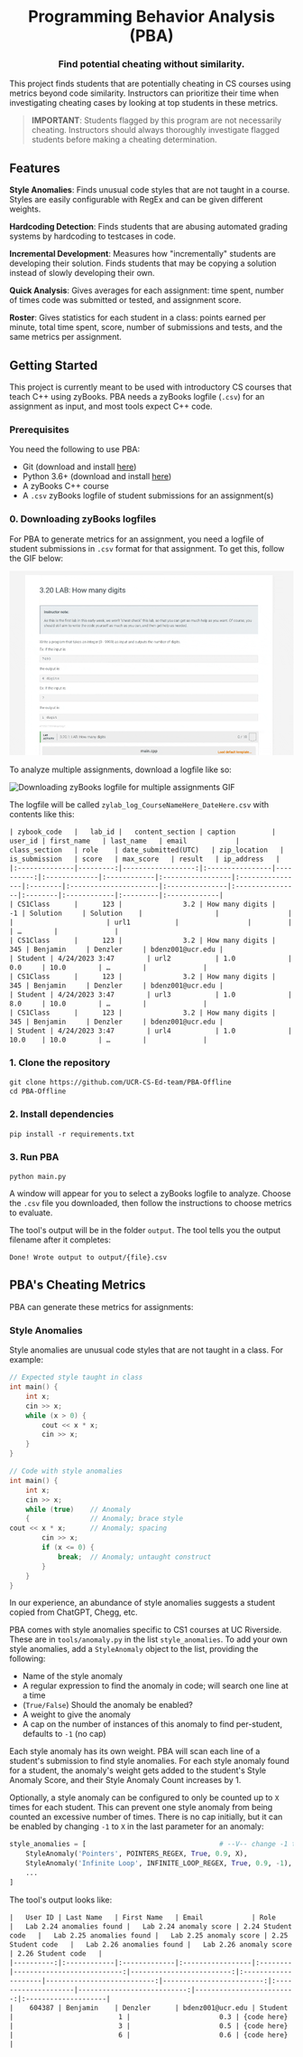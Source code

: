 <div align="center">
  <h1 align="center">Programming Behavior Analysis (PBA)</h1>
  <h3 align="center">Find potential cheating without similarity.</h3>
</div>

This project finds students that are potentially cheating in CS courses using metrics beyond code similarity. Instructors can prioritize their time when investigating cheating cases by looking at top students in these metrics.

> **IMPORTANT**: Students flagged by this program are not necessarily cheating. Instructors should always thoroughly investigate flagged students before making a cheating determination.

## Features

**Style Anomalies**: Finds unusual code styles that are not taught in a course. Styles are easily configurable with RegEx and can be given different weights.

**Hardcoding Detection**: Finds students that are abusing automated grading systems by hardcoding to testcases in code.

**Incremental Development**: Measures how "incrementally" students are developing their solution. Finds students that may be copying a solution instead of slowly developing their own.

**Quick Analysis**: Gives averages for each assignment: time spent, number of times code was submitted or tested, and assignment score.

**Roster**: Gives statistics for each student in a class: points earned per minute, total time spent, score, number of submissions and tests, and the same metrics per assignment.

## Getting Started

This project is currently meant to be used with introductory CS courses that teach C++ using zyBooks. PBA needs a zyBooks logfile (`.csv`) for an assignment as input, and most tools expect C++ code.

### Prerequisites

You need the following to use PBA:
- Git (download and install [here](https://git-scm.com/book/en/v2/Getting-Started-Installing-Git))
- Python 3.6+ (download and install [here](https://www.python.org/downloads/))
- A zyBooks C++ course
- A `.csv` zyBooks logfile of student submissions for an assignment(s)

### 0. Downloading zyBooks logfiles

For PBA to generate metrics for an assignment, you need a logfile of student submissions in `.csv` format for that assignment. To get this, follow the GIF below:

![Downloading zyBooks logfile GIF](.github/zybooks-download-logfile.gif)

To analyze multiple assignments, download a logfile like so:

![Downloading zyBooks logfile for multiple assignments GIF](.github/zybooks-multi-download-logfile.gif)

The logfile will be called `zylab_log_CourseNameHere_DateHere.csv` with contents like this:

```
| zybook_code   |   lab_id |   content_section | caption         |   user_id | first_name   | last_name   | email            | class_section   | role    | date_submitted(UTC)   | zip_location   | is_submission   | score   | max_score   | result   | ip_address   |
|:--------------|---------:|------------------:|:----------------|----------:|:-------------|:------------|:-----------------|:----------------|:--------|:----------------------|:---------------|:----------------|:--------|:------------|:---------|:-------------|
| CS1Class      |      123 |               3.2 | How many digits |        -1 | Solution     | Solution    |                  |                 |         |                       | url1           |                 |         |             | …        |              |
| CS1Class      |      123 |               3.2 | How many digits |       345 | Benjamin     | Denzler     | bdenz001@ucr.edu |                 | Student | 4/24/2023 3:47        | url2           | 1.0             | 0.0     | 10.0        | …        |              |
| CS1Class      |      123 |               3.2 | How many digits |       345 | Benjamin     | Denzler     | bdenz001@ucr.edu |                 | Student | 4/24/2023 3:47        | url3           | 1.0             | 8.0     | 10.0        | …        |              |
| CS1Class      |      123 |               3.2 | How many digits |       345 | Benjamin     | Denzler     | bdenz001@ucr.edu |                 | Student | 4/24/2023 3:47        | url4           | 1.0             | 10.0    | 10.0        | …        |              |
```

### 1. Clone the repository

```
git clone https://github.com/UCR-CS-Ed-team/PBA-Offline
cd PBA-Offline
```

### 2. Install dependencies
```
pip install -r requirements.txt
```

### 3. Run PBA
```
python main.py
```

A window will appear for you to select a zyBooks logfile to analyze. Choose the `.csv` file you downloaded, then follow the instructions to choose metrics to evaluate.

The tool's output will be in the folder `output`. The tool tells you the output filename after it completes:

```
Done! Wrote output to output/{file}.csv
```

## PBA's Cheating Metrics

PBA can generate these metrics for assignments:

### Style Anomalies

Style anomalies are unusual code styles that are not taught in a class.  For example:

```cpp
// Expected style taught in class
int main() {
    int x;
    cin >> x;
    while (x > 0) {
        cout << x * x;
        cin >> x;
    }
}
```

```cpp
// Code with style anomalies
int main() {
    int x;
    cin >> x;
    while (true)    // Anomaly
    {               // Anomaly; brace style
cout << x * x;      // Anomaly; spacing
        cin >> x;
        if (x <= 0) {
            break;  // Anomaly; untaught construct
        }
    }
}
```

In our experience, an abundance of style anomalies suggests a student copied from ChatGPT, Chegg, etc.

PBA comes with style anomalies specific to CS1 courses at UC Riverside. These are in `tools/anomaly.py` in the list `style_anomalies`. To add your own style anomalies, add a `StyleAnomaly` object to the list, providing the following:
- Name of the style anomaly
- A regular expression to find the anomaly in code; will search one line at a time
- (`True/False`) Should the anomaly be enabled?
- A weight to give the anomaly
- A cap on the number of instances of this anomaly to find per-student, defaults to `-1` (no cap)

Each style anomaly has its own weight. PBA will scan each line of a student's submission to find style anomalies. For each style anomaly found for a student, the anomaly's weight gets added to the student's Style Anomaly Score, and their Style Anomaly Count increases by 1. 

Optionally, a style anomaly can be configured to only be counted up to `X` times for each student. This can prevent one style anomaly from being counted an excessive number of times. There is no cap initially, but it can be enabled by changing `-1` to `X` in the last parameter for an anomaly:

```py
style_anomalies = [                                 # --V-- change -1 to X
    StyleAnomaly('Pointers', POINTERS_REGEX, True, 0.9, X),
    StyleAnomaly('Infinite Loop', INFINITE_LOOP_REGEX, True, 0.9, -1),
    ...
]
```

The tool's output looks like:

```
|   User ID | Last Name   | First Name   | Email            | Role    |   Lab 2.24 anomalies found |   Lab 2.24 anomaly score | 2.24 Student code   |   Lab 2.25 anomalies found |   Lab 2.25 anomaly score | 2.25 Student code   |   Lab 2.26 anomalies found |   Lab 2.26 anomaly score | 2.26 Student code   |
|----------:|:------------|:-------------|:-----------------|:--------|---------------------------:|-------------------------:|:--------------------|---------------------------:|-------------------------:|:--------------------|---------------------------:|-------------------------:|:--------------------|
|    604387 | Benjamin    | Denzler      | bdenz001@ucr.edu | Student |                          1 |                      0.3 | {code here}         |                          3 |                      0.5 | {code here}         |                          6 |                      0.6 | {code here}         |
```

